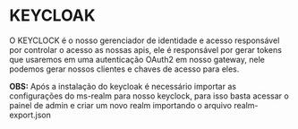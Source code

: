 # KEYCLOAK
O KEYCLOCK é o nosso gerenciador de identidade e acesso responsável por controlar o acesso as nossas apis, ele é responsável por gerar tokens que usaremos em uma autenticação OAuth2 em nosso gateway, nele podemos gerar nossos clientes e chaves de acesso para eles. 


**OBS:** Após a instalação do keycloak é necessário importar as configurações do ms-realm para nosso keyclock, para isso basta acessar o painel de admin e criar um novo realm importando o arquivo realm-export.json